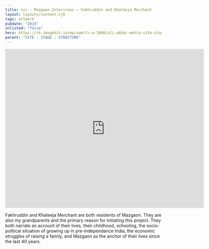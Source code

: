 ```yaml
---
title: sss ~ Mazgaon Interviews – Fakhruddin and Khateeja Merchant
layout: layouts/content.njk
tags: artwork
pubdate: "2014"
unlisted: "false"
hero: https://ik.imagekit.io/mp/aam/tr:w-1000/ali-akbar-mehta-site-stage-structure-2014_nana-nani-film-still-01.png
parent: "SITE : STAGE : STRUCTURE"
---
```

<iframe src="https://player.vimeo.com/video/293507323" width="640"
height="512" frameborder="0" webkitallowfullscreen mozallowfullscreen
allowfullscreen></iframe>

Fakhruddin and Khateeja Merchant are both residents of Mazgaon. They are also my grandparents and the primary reason for initiating this project. They both narrate an account of their lives, their childhood, schooling, the socio-political situation of growing up in pre-independance India, the economic struggles of raising a family, and Mazgaon as the anchor of their lives since the last 40 years.
